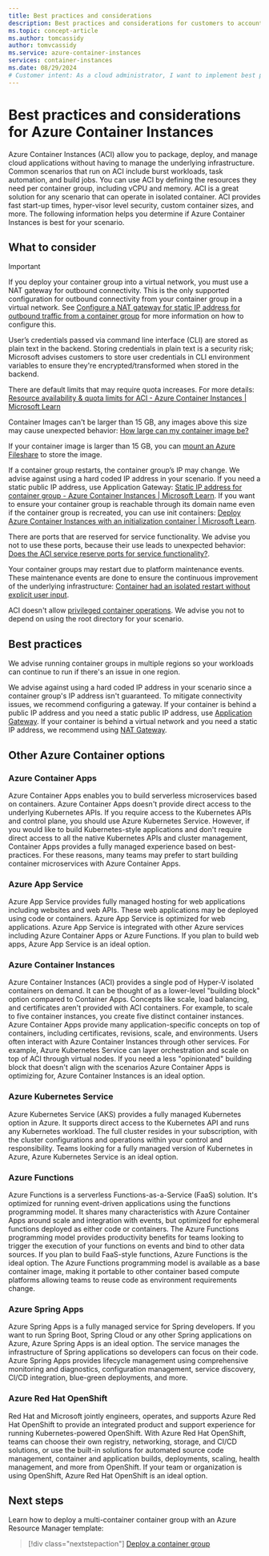 ```yaml
---
title: Best practices and considerations
description: Best practices and considerations for customers to account for in their Container Instances workloads.
ms.topic: concept-article
ms.author: tomcassidy
author: tomvcassidy
ms.service: azure-container-instances
services: container-instances
ms.date: 08/29/2024
# Customer intent: As a cloud administrator, I want to implement best practices for deploying workloads on container instances, so that I can ensure security, efficiency, and scalability in my containerized applications.
---
```


# Best practices and considerations for Azure Container Instances

Azure Container Instances (ACI) allow you to package, deploy, and manage cloud applications without having to manage the underlying infrastructure. Common scenarios that run on ACI include burst workloads, task automation, and build jobs. You can use ACI by defining the resources they need per container group, including vCPU and memory. ACI is a great solution for any scenario that can operate in isolated container. ACI provides fast start-up times, hyper-visor level security, custom container sizes, and more. The following information helps you determine if Azure Container Instances is best for your scenario.

## What to consider
> [!IMPORTANT]
> If you deploy your container group into a virtual network, you must use a NAT gateway for outbound connectivity. This is the only supported configuration for outbound connectivity from your container group in a virtual network. See [Configure a NAT gateway for static IP address for outbound traffic from a container group](./container-instances-nat-gateway.md) for more information on how to configure this.

User’s credentials passed via command line interface (CLI) are stored as plain text in the backend. Storing credentials in plain text is a security risk; Microsoft advises customers to store user credentials in CLI environment variables to ensure they're encrypted/transformed when stored in the backend.

There are default limits that may require quota increases. For more details: [Resource availability & quota limits for ACI - Azure Container Instances | Microsoft Learn](./container-instances-resource-and-quota-limits.md)

Container Images can't be larger than 15 GB, any images above this size may cause unexpected behavior: [How large can my container image be?](./container-instances-faq.yml)

If your container image is larger than 15 GB, you can [mount an Azure Fileshare](container-instances-volume-azure-files.md) to store the image.

If a container group restarts, the container group’s IP may change. We advise against using a hard coded IP address in your scenario. If you need a static public IP address, use Application Gateway: [Static IP address for container group - Azure Container Instances | Microsoft Learn](./container-instances-application-gateway.md). If you want to ensure your container group is reachable through its domain name even if the container group is recreated, you can use init containers: [Deploy Azure Container Instances with an initialization container | Microsoft Learn](/training/modules/secure-apps-azure-container-instances-sidecar/6-deploy-with-init-container).

There are ports that are reserved for service functionality. We advise you not to use these ports, because their use leads to unexpected behavior: [Does the ACI service reserve ports for service functionality?](./container-instances-faq.yml).

Your container groups may restart due to platform maintenance events. These maintenance events are done to ensure the continuous improvement of the underlying infrastructure: [Container had an isolated restart without explicit user input](./container-instances-faq.yml).

ACI doesn't allow [privileged container operations](./container-instances-faq.yml). We advise you not to depend on using the root directory for your scenario.

## Best practices

We advise running container groups in multiple regions so your workloads can continue to run if there's an issue in one region.

We advise against using a hard coded IP address in your scenario since a container group's IP address isn't guaranteed. To mitigate connectivity issues, we recommend configuring a gateway. If your container is behind a public IP address and you need a static public IP address, use [Application Gateway](./container-instances-application-gateway.md). If your container is behind a virtual network and you need a static IP address, we recommend using [NAT Gateway](./container-instances-nat-gateway.md).

## Other Azure Container options

### Azure Container Apps
Azure Container Apps enables you to build serverless microservices based on containers. Azure Container Apps doesn't provide direct access to the underlying Kubernetes APIs. If you require access to the Kubernetes APIs and control plane, you should use Azure Kubernetes Service. However, if you would like to build Kubernetes-style applications and don't require direct access to all the native Kubernetes APIs and cluster management, Container Apps provides a fully managed experience based on best-practices. For these reasons, many teams may prefer to start building container microservices with Azure Container Apps.

### Azure App Service
Azure App Service provides fully managed hosting for web applications including websites and web APIs. These web applications may be deployed using code or containers. Azure App Service is optimized for web applications. Azure App Service is integrated with other Azure services including Azure Container Apps or Azure Functions. If you plan to build web apps, Azure App Service is an ideal option.

### Azure Container Instances
Azure Container Instances (ACI) provides a single pod of Hyper-V isolated containers on demand. It can be thought of as a lower-level "building block" option compared to Container Apps. Concepts like scale, load balancing, and certificates aren't provided with ACI containers. For example, to scale to five container instances, you create five distinct container instances. Azure Container Apps provide many application-specific concepts on top of containers, including certificates, revisions, scale, and environments. Users often interact with Azure Container Instances through other services. For example, Azure Kubernetes Service can layer orchestration and scale on top of ACI through virtual nodes. If you need a less "opinionated" building block that doesn't align with the scenarios Azure Container Apps is optimizing for, Azure Container Instances is an ideal option.

### Azure Kubernetes Service
Azure Kubernetes Service (AKS) provides a fully managed Kubernetes option in Azure. It supports direct access to the Kubernetes API and runs any Kubernetes workload. The full cluster resides in your subscription, with the cluster configurations and operations within your control and responsibility. Teams looking for a fully managed version of Kubernetes in Azure, Azure Kubernetes Service is an ideal option.

### Azure Functions
Azure Functions is a serverless Functions-as-a-Service (FaaS) solution. It's optimized for running event-driven applications using the functions programming model. It shares many characteristics with Azure Container Apps around scale and integration with events, but optimized for ephemeral functions deployed as either code or containers. The Azure Functions programming model provides productivity benefits for teams looking to trigger the execution of your functions on events and bind to other data sources. If you plan to build FaaS-style functions, Azure Functions is the ideal option. The Azure Functions programming model is available as a base container image, making it portable to other container based compute platforms allowing teams to reuse code as environment requirements change.

### Azure Spring Apps
Azure Spring Apps is a fully managed service for Spring developers. If you want to run Spring Boot, Spring Cloud or any other Spring applications on Azure, Azure Spring Apps is an ideal option. The service manages the infrastructure of Spring applications so developers can focus on their code. Azure Spring Apps provides lifecycle management using comprehensive monitoring and diagnostics, configuration management, service discovery, CI/CD integration, blue-green deployments, and more.

### Azure Red Hat OpenShift
Red Hat and Microsoft jointly engineers, operates, and supports Azure Red Hat OpenShift to provide an integrated product and support experience for running Kubernetes-powered OpenShift. With Azure Red Hat OpenShift, teams can choose their own registry, networking, storage, and CI/CD solutions, or use the built-in solutions for automated source code management, container and application builds, deployments, scaling, health management, and more from OpenShift. If your team or organization is using OpenShift, Azure Red Hat OpenShift is an ideal option.

## Next steps

Learn how to deploy a multi-container container group with an Azure Resource Manager template:

> [!div class="nextstepaction"]
> [Deploy a container group][resource-manager template]

<!-- LINKS - Internal -->
[resource-manager template]: container-instances-multi-container-group.md
